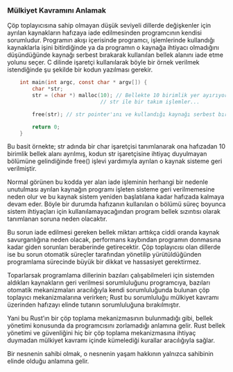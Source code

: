 ### Mülkiyet Kavramını Anlamak
Çöp toplayıcısına sahip olmayan düşük seviyeli dillerde değişkenler için ayrılan kaynakların hafızaya iade edilmesinden programcının kendisi sorumludur. Programın akışı içerisinde programcı, işlemlerinde kullandığı kaynaklarla işini bitirdiğinde  ya da programın o kaynağa ihtiyacı olmadığını düşündüğünde kaynağı serbest bırakarak kullanılan bellek alanını iade etme yolunu seçer. C dilinde işaretçi kullanılarak böyle bir örnek verilmek istendiğinde şu şekilde bir kodun yazılması gerekir.

```c
    int main(int argc, const char * argv[]) {
        char *str;
        str = (char *) malloc(10); // Bellekte 10 birimlik yer ayırıyoruz.
                              // str ile bir takım işlemler...

        free(str); // str pointer'ını ve kullandığı kaynağı serbest bırakıyoruz.

        return 0;
    }
```

Bu basit örnekte; str adında bir char işaretçisi tanımlanarak ona hafızadan 10 birimlik bellek alanı ayrılmış, kodun str işaretçisine ihtiyaç duyulmayan bölümüne gelindiğinde free() işlevi yardımıyla ayrılan o kaynak sisteme geri verilmiştir.

Normal görünen bu kodda yer alan iade işleminin herhangi bir nedenle unutulması ayrılan kaynağın programı işleten sisteme geri verilmemesine neden olur ve bu kaynak sistem yeniden başlatılana kadar hafızada kalmaya devam eder. Böyle bir durumda hafızanın kullanılan o bölümü süreç boyunca sistem ihtiyaçları için kullanılamayacağından program bellek sızıntısı olarak tanımlanan soruna neden olacaktır.

Bu sorun iade edilmesi gereken bellek miktarı arttıkça ciddi oranda kaynak savurganlığına neden olacak, performans kaybından programın donmasına kadar giden sorunları beraberinde getirecektir.
Çöp toplayıcısı olan dillerde ise bu sorun otomatik süreçler tarafından yönetilip yürütüldüğünden programlama sürecinde büyük bir dikkat ve hassasiyet gerektirmez.

Toparlarsak programlama dillerinin bazıları çalışabilmeleri için sistemden aldıkları kaynakların geri verilmesi sorumluluğunu programcıya, bazıları otomatik mekanizmaları aracılığıyla kendi sorumluluğunda bulunan çöp toplayıcı mekanizmalarına verirken; Rust bu sorumluluğu mülkiyet kavramı üzerinden hafızayı elinde tutanın sorumluluğuna bırakılmıştır.

Yani bu Rust’ın bir çöp toplama mekanizmasının bulunmadığı gibi, bellek yönetimi konusunda da programcısını zorlamadığı anlamına gelir.  Rust bellek yönetimi ve güvenliğini hiç bir çöp toplama mekanizmasına ihtiyaç duymadan mülkiyet kavramı içinde kümelediği kurallar aracılığıyla sağlar.

Bir nesnenin sahibi olmak, o nesnenin yaşam hakkının yalnızca sahibinin elinde olduğu anlamına gelir.
